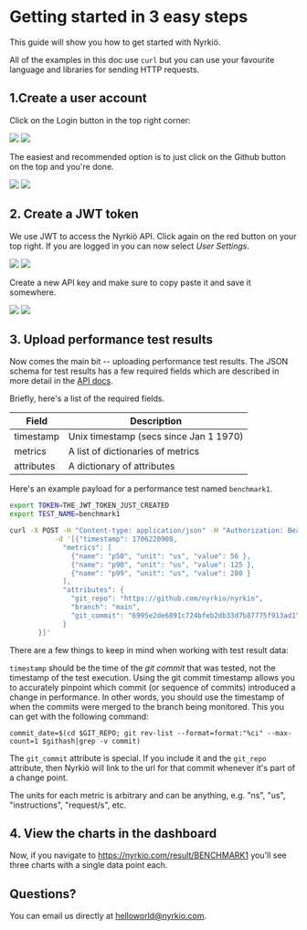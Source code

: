 # Getting started in 3 easy steps

This guide will show you how to get started with Nyrkiö.

All of the examples in this doc use `curl` but you can use your favourite language and libraries for sending HTTP requests.

## 1.Create a user account

Click on the Login button in the top right corner:

![](/src/static/getting-started-login-button.png)
![](/assets/getting-started-login-button.png)

The easiest and recommended option is to just click on the Github button on the top and you're done.

![](/src/static/getting-started-login.png)
![](/assets/getting-started-login.png)

## 2. Create a JWT token

We use JWT to access the Nyrkiö API. Click again on the red button on your top right. If you are
logged in you can now select _User Settings_.

![](/src/static/getting-started-UserSettings.png)
![](/assets/getting-started-UserSettings.png)

Create a new API key and make sure to copy paste it and save it somewhere.

![](/src/static/getting-started-API-key.png)
![](/assets/getting-started-API-key.png)

## 3. Upload performance test results

Now comes the main bit -- uploading performance test results. The JSON schema for test results has a few required fields which are described in more detail in the [API docs](/openapi).

Briefly, here's a list of the required fields.

| Field      | Description                            |
| ---------- | -------------------------------------- |
| timestamp  | Unix timestamp (secs since Jan 1 1970) |
| metrics    | A list of dictionaries of metrics      |
| attributes | A dictionary of attributes             |

Here's an example payload for a performance test named `benchmark1`.

```bash
export TOKEN=THE_JWT_TOKEN_JUST_CREATED
export TEST_NAME=benchmark1

curl -X POST -H "Content-type: application/json" -H "Authorization: Bearer $TOKEN" https://nyrkio.com/api/v0/result/$TEST_NAME \
           -d '[{"timestamp": 1706220908,
             "metrics": [
               {"name": "p50", "unit": "us", "value": 56 },
               {"name": "p90", "unit": "us", "value": 125 },
               {"name": "p99", "unit": "us", "value": 280 }
             ],
             "attributes": {
               "git_repo": "https://github.com/nyrkio/nyrkio",
               "branch": "main",
               "git_commit": "6995e2de6891c724bfeb2db33d7b87775f913ad1",
             }
       }]'
```

There are a few things to keep in mind when working with test result data:

`timestamp` should be the time of the _git commit_ that was tested, not the timestamp of the test execution. Using the git commit timestamp allows you to accurately pinpoint which commit (or sequence of commits) introduced a change in performance. In other words, you should use the timestamp of when the commits were merged to the branch being monitored. This you can get with the following command:

    commit_date=$(cd $GIT_REPO; git rev-list --format=format:"%ci" --max-count=1 $githash|grep -v commit)

The `git_commit` attribute is special. If you include it and the `git_repo` attribute, then Nyrkiö will link to the url for that commit whenever it's part of a change point.

The units for each metric is arbitrary and can be anything, e.g. "ns", "us", "instructions", "request/s", etc.

## 4. View the charts in the dashboard

Now, if you navigate to https://nyrkio.com/result/BENCHMARK1 you'll see three charts with a single data point each.

## Questions?

You can email us directly at [helloworld@nyrkio.com](mailto:helloworld@nyrkio.com).
